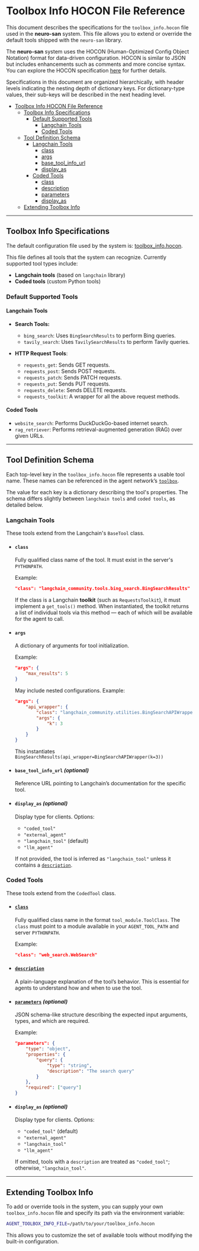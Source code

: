 # Toolbox Info HOCON File Reference

This document describes the specifications for the `toolbox_info.hocon` file used in the **neuro-san** system. This file allows you to extend or override the default tools shipped with the `neuro-san` library.

The **neuro-san** system uses the HOCON (Human-Optimized Config Object Notation) format for data-driven configuration. HOCON is similar to JSON but includes enhancements such as comments and more concise syntax. You can explore the HOCON specification [here](https://github.com/lightbend/config/blob/main/HOCON.md) for further details.

Specifications in this document are organized hierarchically, with header levels indicating the nesting depth of dictionary keys. For dictionary-type values, their sub-keys will be described in the next heading level.

<!--TOC-->

- [Toolbox Info HOCON File Reference](#toolbox-info-hocon-file-reference)
    - [Toolbox Info Specifications](#toolbox-info-specifications)
        - [Default Supported Tools](#default-supported-tools)
            - [Langchain Tools](#langchain-tools)
            - [Coded Tools](#coded-tools)
    - [Tool Definition Schema](#tool-definition-schema)
        - [Langchain Tools](#langchain-tools-1)
            - [class](#class)
            - [args](#args)
            - [base_tool_info_url](#base_tool_info_url-optional)
            - [display_as](#display_as-optional)
        - [Coded Tools](#coded-tools-1)
            - [class](#class-1)
            - [description](#description)
            - [parameters](#parameters-optional)
            - [display_as](#display_as-optional-1)
    - [Extending Toolbox Info](#extending-toolbox-info)

<!--TOC-->

---

## Toolbox Info Specifications

The default configuration file used by the system is:
[toolbox_info.hocon](../neuro_san/internals/run_context/langchain/toolbox_info.hocon).

This file defines all tools that the system can recognize. Currently supported tool types include:

- **Langchain tools** (based on `langchain` library)
- **Coded tools** (custom Python tools)

### Default Supported Tools

#### Langchain Tools

- **Search Tools:**
  - `bing_search`: Uses `BingSearchResults` to perform Bing queries.
  - `tavily_search`: Uses `TavilySearchResults` to perform Tavily queries.

- **HTTP Request Tools**:
  - `requests_get`: Sends GET requests.
  - `requests_post`: Sends POST requests.
  - `requests_patch`: Sends PATCH requests.
  - `requests_put`: Sends PUT requests.
  - `requests_delete`: Sends DELETE requests.
  - `requests_toolkit`: A wrapper for all the above request methods.

#### Coded Tools

- `website_search`: Performs DuckDuckGo-based internet search.
- `rag_retriever`: Performs retrieval-augmented generation (RAG) over given URLs.

---

## Tool Definition Schema

Each top-level key in the `toolbox_info.hocon` file represents a usable tool name. These names can be referenced in the agent network’s [`toolbox`](./agent_hocon_reference.md#toolbox).

The value for each key is a dictionary describing the tool's properties. The schema differs slightly between `langchain tools` and `coded tools`, as detailed below.

### Langchain Tools
These tools extend from the Langchain's `BaseTool` class.
- #### `class`
    Fully qualified class name of the tool. It must exist in the server's `PYTHONPATH`. 

    Example:
    ```json
    "class": "langchain_community.tools.bing_search.BingSearchResults"
    ```

    If the class is a Langchain **toolkit** (such as `RequestsToolkit`), it must implement a `get_tools()` method. When instantiated, the toolkit returns a list of individual tools via this method — each of which will be available for the agent to call.

- #### `args`
    A dictionary of arguments for tool initialization. 
    
    Example:
    ```json
    "args": {
        "max_results": 5
    }
    ```

    May include nested configurations.
    Example:
    ```json
    "args": {
        "api_wrapper": {
            "class": "langchain_community.utilities.BingSearchAPIWrapper",
            "args": {
                "k": 3
            }
        }
    }
    ```
    This instantiates `BingSearchResults(api_wrapper=BingSearchAPIWrapper(k=3))`

- #### `base_tool_info_url` *(optional)*
    Reference URL pointing to Langchain’s documentation for the specific tool.

- #### `display_as` *(optional)*
    Display type for clients. Options:
  - `"coded_tool"`
  - `"external_agent"`
  - `"langchain_tool"` (default)
  - `"llm_agent"`
    
  If not provided, the tool is inferred as `"langchain_tool"` unless it contains a [`description`](#coded-description).

### Coded Tools
These tools extend from the `CodedTool` class.

- #### [`class`](./agent_hocon_reference.md#class)
    Fully qualified class name in the format `tool_module.ToolClass`. The `class` must point to a module available in your `AGENT_TOOL_PATH` and server `PYTHONPATH`.

    Example:
    ```json
    "class": "web_search.WebSearch"
    ```

- #### [`description`](./agent_hocon_reference.md#description)
    A plain-language explanation of the tool’s behavior. This is essential for agents to understand how and when to use the tool.

- #### [`parameters`](./agent_hocon_reference.md#parameters) *(optional)*
    JSON schema-like structure describing the expected input arguments, types, and which are required.

    Example:
    ```json
    "parameters": {
        "type": "object",
        "properties": {
            "query": {
                "type": "string",
                "description": "The search query"
            }
        },
        "required": ["query"]
    }
    ```

- #### `display_as` *(optional)*
    Display type for clients. Options:
  - `"coded_tool"` (default)
  - `"external_agent"`
  - `"langchain_tool"`
  - `"llm_agent"`

  If omitted, tools with a `description` are treated as `"coded_tool"`; otherwise, `"langchain_tool"`.

---

## Extending Toolbox Info

To add or override tools in the system, you can supply your own `toolbox_info.hocon` file and specify its path via the environment variable:

```bash
AGENT_TOOLBOX_INFO_FILE=/path/to/your/toolbox_info.hocon
```
This allows you to customize the set of available tools without modifying the built-in configuration.
